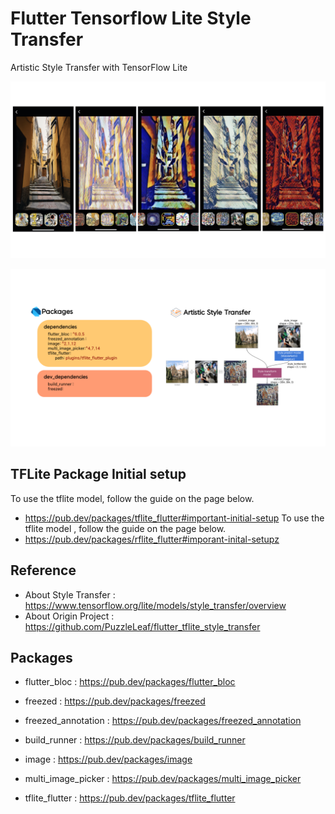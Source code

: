 # Flutter Tensorflow Lite Style Transfer

Artistic Style Transfer with TensorFlow Lite
<p align="center">

</p>

<p align="center">
 <img src="docs/1.png" width='1024'/>
</p>

<p align="center">
 <img src="docs/2.png" width='1024'/>
</p>

## TFLite Package Initial setup
To use the tflite model, follow the guide on the page below.    
- https://pub.dev/packages/tflite_flutter#important-initial-setup
To use the tflite model , follow the guide on the page below.
- https://pub.dev/packages/rflite_flutter#imporant-inital-setupz
## Reference
* About Style Transfer : https://www.tensorflow.org/lite/models/style_transfer/overview
* About Origin Project : https://github.com/PuzzleLeaf/flutter_tflite_style_transfer
## Packages
* flutter_bloc : https://pub.dev/packages/flutter_bloc

* freezed : https://pub.dev/packages/freezed

* freezed_annotation : https://pub.dev/packages/freezed_annotation

* build_runner : https://pub.dev/packages/build_runner

* image : https://pub.dev/packages/image

* multi_image_picker : https://pub.dev/packages/multi_image_picker

* tflite_flutter : https://pub.dev/packages/tflite_flutter    


